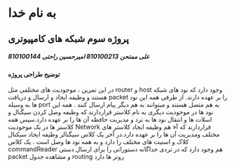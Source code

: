 # به نام خدا
## پروژه سوم شبکه های کامپیوتری
##### علی ممتحن 810100213 امیرحسین راحتی 810100144
#### توضیح طراحی پروژه 
در این تمرین ، موجودیت های مختلفی مثل router و host وجود دارد که نود های شبکه هستند و وظیفه ایجاد و ارسال و دریافت packet را بر عهده دارند.
از طرفی همه این نود ها به وسیله port به هم متصل هستند و میتوانند به هم دیگر پیام ارسال کنند . همه این نود ها در موجودیت دیگری به نام کلاستر قراردارند 
که وظیفه وصل کردن سیگنال و اسلات ها و انتقال نود ها به ترد و مدیریت حافطه آن ها را بر عهده دارد.سپس همه کلاستر ها در یک موجودیت Network قراردارند
که آ« هم وظیفه ایجاد کلاستر های مختلف ومدیریت آن ها را بر عهده دارد.در آخر یک کلاس سیگنالر وظیفه ایجاد سیکنال کلاک و استیت های مختلف را دارد و
به همه نود ها وصل است . یک کلاس commandReader هم وجود دارد که در تردی جداگانه دستوراتی را برای ارسال دستی packet و مشاهده جدول routing روتر ها دارد
